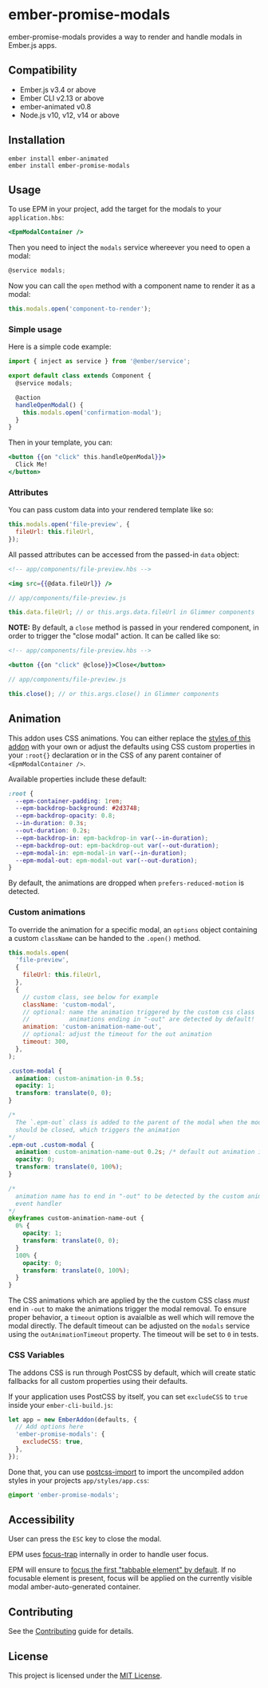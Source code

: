 # ember-promise-modals

ember-promise-modals provides a way to render and handle modals in Ember.js apps.

## Compatibility

- Ember.js v3.4 or above
- Ember CLI v2.13 or above
- ember-animated v0.8
- Node.js v10, v12, v14 or above

## Installation

```
ember install ember-animated
ember install ember-promise-modals
```

## Usage

To use EPM in your project, add the target for the modals to your `application.hbs`:

```hbs
<EpmModalContainer />
```

Then you need to inject the `modals` service whereever you need to open a modal:

```javascript
@service modals;
```

Now you can call the `open` method with a component name to render it as a modal:

```javascript
this.modals.open('component-to-render');
```

### Simple usage

Here is a simple code example:

```javascript
import { inject as service } from '@ember/service';

export default class extends Component {
  @service modals;

  @action
  handleOpenModal() {
    this.modals.open('confirmation-modal');
  }
}
```

Then in your template, you can:

```handlebars
<button {{on "click" this.handleOpenModal}}>
  Click Me!
</button>
```

### Attributes

You can pass custom data into your rendered template like so:

```javascript
this.modals.open('file-preview', {
  fileUrl: this.fileUrl,
});
```

All passed attributes can be accessed from the passed-in `data` object:

```handlebars
<!-- app/components/file-preview.hbs -->

<img src={{@data.fileUrl}} />
```

```javascript
// app/components/file-preview.js

this.data.fileUrl; // or this.args.data.fileUrl in Glimmer components
```

**NOTE:** By default, a `close` method is passed in your rendered component, in
order to trigger the "close modal" action. It can be called like so:

```handlebars
<!-- app/components/file-preview.hbs -->

<button {{on "click" @close}}>Close</button>
```

```javascript
// app/components/file-preview.js

this.close(); // or this.args.close() in Glimmer components
```

## Animation

This addon uses CSS animations. You can either replace the
[styles of this addon](./addon/styles/ember-promise-modals.css) with your own
or adjust the defaults using CSS custom properties in your `:root{}`
declaration or in the CSS of any parent container of `<EpmModalContainer />`.

Available properties include these default:

```css
:root {
  --epm-container-padding: 1rem;
  --epm-backdrop-background: #2d3748;
  --epm-backdrop-opacity: 0.8;
  --in-duration: 0.3s;
  --out-duration: 0.2s;
  --epm-backdrop-in: epm-backdrop-in var(--in-duration);
  --epm-backdrop-out: epm-backdrop-out var(--out-duration);
  --epm-modal-in: epm-modal-in var(--in-duration);
  --epm-modal-out: epm-modal-out var(--out-duration);
}
```

By default, the animations are dropped when `prefers-reduced-motion` is
detected.

### Custom animations

To override the animation for a specific modal, an `options` object containing
a custom `className` can be handed to the `.open()` method.

```javascript
this.modals.open(
  'file-preview',
  {
    fileUrl: this.fileUrl,
  },
  {
    // custom class, see below for example
    className: 'custom-modal',
    // optional: name the animation triggered by the custom css class
    //           animations ending in "-out" are detected by default!
    animation: 'custom-animation-name-out',
    // optional: adjust the timeout for the out animation
    timeout: 300,
  },
);
```

```css
.custom-modal {
  animation: custom-animation-in 0.5s;
  opacity: 1;
  transform: translate(0, 0);
}

/* 
  The `.epm-out` class is added to the parent of the modal when the modal 
  should be closed, which triggers the animation
*/
.epm-out .custom-modal {
  animation: custom-animation-name-out 0.2s; /* default out animation is 2s */
  opacity: 0;
  transform: translate(0, 100%);
}

/* 
  animation name has to end in "-out" to be detected by the custom animationend 
  event handler 
*/
@keyframes custom-animation-name-out {
  0% {
    opacity: 1;
    transform: translate(0, 0);
  }
  100% {
    opacity: 0;
    transform: translate(0, 100%);
  }
}
```

The CSS animations which are applied by the the custom CSS class _must_ end in
`-out` to make the animations trigger the modal removal. To ensure proper
behavior, a `timeout` option is avaialble as well which will remove the modal
directly. The default timeout can be adjusted on the `modals` service using the
`outAnimationTimeout` property. The timeout will be set to `0` in tests.

### CSS Variables

The addons CSS is run through PostCSS by default, which will create static
fallbacks for all custom properties using their defaults.

If your application uses PostCSS by itself, you can set `excludeCSS` to `true`
inside your `ember-cli-build.js`:

```js
let app = new EmberAddon(defaults, {
  // Add options here
  'ember-promise-modals': {
    excludeCSS: true,
  },
});
```

Done that, you can use [postcss-import](https://github.com/postcss/postcss-import)
to import the uncompiled addon styles in your projects `app/styles/app.css`:

```css
@import 'ember-promise-modals';
```

## Accessibility

User can press the `ESC` key to close the modal.

EPM uses [focus-trap](https://github.com/davidtheclark/focus-trap) internally
in order to handle user focus.

EPM will ensure to [focus the first "tabbable element" by default](https://www.w3.org/TR/wai-aria-practices-1.1/#dialog_modal).
If no focusable element is present, focus will be applied on the currently
visible modal amber-auto-generated container.

## Contributing

See the [Contributing](CONTRIBUTING.md) guide for details.

## License

This project is licensed under the [MIT License](LICENSE.md).
